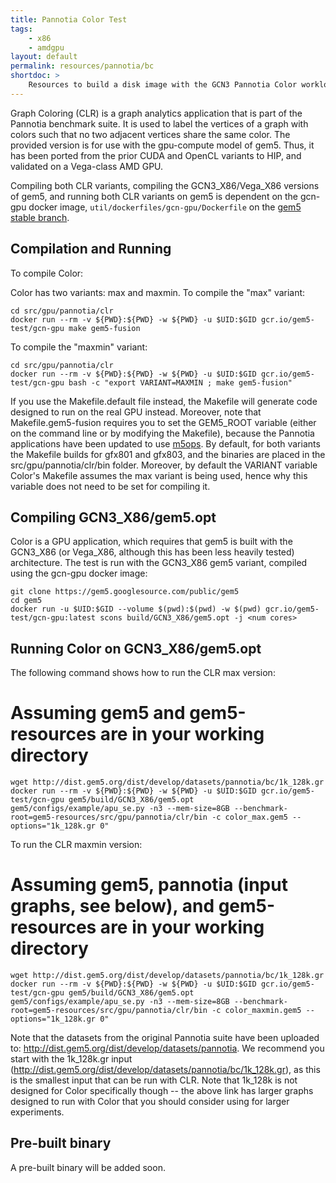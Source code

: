 ```yaml
---
title: Pannotia Color Test
tags:
    - x86
    - amdgpu
layout: default
permalink: resources/pannotia/bc
shortdoc: >
    Resources to build a disk image with the GCN3 Pannotia Color workload.
---
```


Graph Coloring (CLR) is a graph analytics application that is part of the Pannotia benchmark suite.  It is used to label the vertices of a graph with colors such that no two adjacent vertices share the same color.  The provided version is for use with the gpu-compute model of gem5.  Thus, it has been ported from the prior CUDA and OpenCL variants to HIP, and validated on a Vega-class AMD GPU.

Compiling both CLR variants, compiling the GCN3_X86/Vega_X86 versions of gem5, and running both CLR variants on gem5 is dependent on the gcn-gpu docker image, `util/dockerfiles/gcn-gpu/Dockerfile` on the [gem5 stable branch](https://gem5.googlesource.com/public/gem5/+/refs/heads/stable).

## Compilation and Running

To compile Color:

Color has two variants: max and maxmin.  To compile the "max" variant:

```
cd src/gpu/pannotia/clr
docker run --rm -v ${PWD}:${PWD} -w ${PWD} -u $UID:$GID gcr.io/gem5-test/gcn-gpu make gem5-fusion
```

To compile the "maxmin" variant:

```
cd src/gpu/pannotia/clr
docker run --rm -v ${PWD}:${PWD} -w ${PWD} -u $UID:$GID gcr.io/gem5-test/gcn-gpu bash -c "export VARIANT=MAXMIN ; make gem5-fusion"
```

If you use the Makefile.default file instead, the Makefile will generate code designed to run on the real GPU instead.  Moreover, note that Makefile.gem5-fusion requires you to set the GEM5_ROOT variable (either on the command line or by modifying the Makefile), because the Pannotia applications have been updated to use [m5ops](https://www.gem5.org/documentation/general_docs/m5ops/).  By default, for both variants the Makefile builds for gfx801 and gfx803, and the binaries are placed in the src/gpu/pannotia/clr/bin folder.  Moreover, by default the VARIANT variable Color's Makefile assumes the max variant is being used, hence why this variable does not need to be set for compiling it.

## Compiling GCN3_X86/gem5.opt

Color is a GPU application, which requires that gem5 is built with the GCN3_X86 (or Vega_X86, although this has been less heavily tested) architecture.  The test is run with the GCN3_X86 gem5 variant, compiled using the gcn-gpu docker image:

```
git clone https://gem5.googlesource.com/public/gem5
cd gem5
docker run -u $UID:$GID --volume $(pwd):$(pwd) -w $(pwd) gcr.io/gem5-test/gcn-gpu:latest scons build/GCN3_X86/gem5.opt -j <num cores>
```

## Running Color on GCN3_X86/gem5.opt

The following command shows how to run the CLR max version:

# Assuming gem5 and gem5-resources are in your working directory
```
wget http://dist.gem5.org/dist/develop/datasets/pannotia/bc/1k_128k.gr
docker run --rm -v ${PWD}:${PWD} -w ${PWD} -u $UID:$GID gcr.io/gem5-test/gcn-gpu gem5/build/GCN3_X86/gem5.opt gem5/configs/example/apu_se.py -n3 --mem-size=8GB --benchmark-root=gem5-resources/src/gpu/pannotia/clr/bin -c color_max.gem5 --options="1k_128k.gr 0"
```

To run the CLR maxmin version:

# Assuming gem5, pannotia (input graphs, see below), and gem5-resources are in your working directory
```
wget http://dist.gem5.org/dist/develop/datasets/pannotia/bc/1k_128k.gr
docker run --rm -v ${PWD}:${PWD} -w ${PWD} -u $UID:$GID gcr.io/gem5-test/gcn-gpu gem5/build/GCN3_X86/gem5.opt gem5/configs/example/apu_se.py -n3 --mem-size=8GB --benchmark-root=gem5-resources/src/gpu/pannotia/clr/bin -c color_maxmin.gem5 --options="1k_128k.gr 0"
```

Note that the datasets from the original Pannotia suite have been uploaded to: <http://dist.gem5.org/dist/develop/datasets/pannotia>.  We recommend you start with the 1k_128k.gr input (<http://dist.gem5.org/dist/develop/datasets/pannotia/bc/1k_128k.gr>), as this is the smallest input that can be run with CLR.  Note that 1k_128k is not designed for Color specifically though -- the above link has larger graphs designed to run with Color that you should consider using for larger experiments.

## Pre-built binary

A pre-built binary will be added soon.

